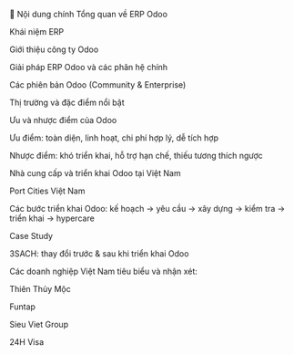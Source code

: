 📑 Nội dung chính
Tổng quan về ERP Odoo

Khái niệm ERP

Giới thiệu công ty Odoo

Giải pháp ERP Odoo và các phân hệ chính

Các phiên bản Odoo (Community & Enterprise)

Thị trường và đặc điểm nổi bật

Ưu và nhược điểm của Odoo

Ưu điểm: toàn diện, linh hoạt, chi phí hợp lý, dễ tích hợp

Nhược điểm: khó triển khai, hỗ trợ hạn chế, thiếu tương thích ngược

Nhà cung cấp và triển khai Odoo tại Việt Nam

Port Cities Việt Nam

Các bước triển khai Odoo: kế hoạch → yêu cầu → xây dựng → kiểm tra → triển khai → hypercare

Case Study

3SACH: thay đổi trước & sau khi triển khai Odoo

Các doanh nghiệp Việt Nam tiêu biểu và nhận xét:

Thiên Thủy Mộc

Funtap

Sieu Viet Group

24H Visa

